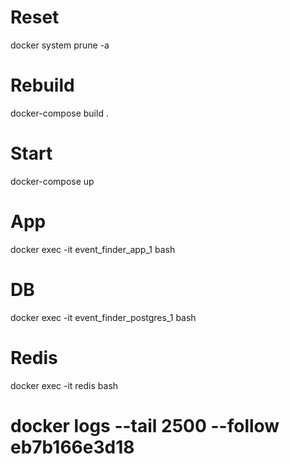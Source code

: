 # Reset
docker system prune -a

# Rebuild
docker-compose build .

# Start
docker-compose up

# App
docker exec -it event_finder_app_1 bash

# DB
docker exec -it event_finder_postgres_1 bash

# Redis
docker exec -it redis bash

# docker logs --tail 2500 --follow eb7b166e3d18